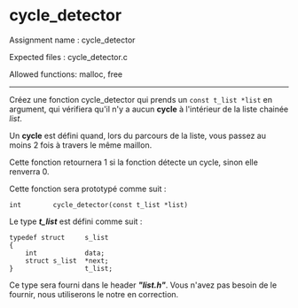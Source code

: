 # cycle_detector

Assignment name  : cycle_detector

Expected files   : cycle_detector.c

Allowed functions: malloc, free
***

Créez une fonction cycle_detector qui prends un ```const t_list *list``` en 
argument, qui vérifiera qu'il n'y a aucun __cycle__ à l'intérieur de la liste chainée
*list*.

Un __cycle__ est défini quand, lors du parcours de la liste, vous passez au moins 2
fois à travers le même maillon.

Cette fonction retournera 1 si la fonction détecte un cycle, sinon elle renverra 0.

Cette fonction sera prototypé comme suit : 
```
int        cycle_detector(const t_list *list)
```
Le type *__t_list__* est défini comme suit :
```
typedef struct     s_list 
{
    int            data;
    struct s_list  *next;
}                  t_list;
```
Ce type sera fourni dans le header *__"list.h"__*. Vous n'avez pas besoin de le fournir,
nous utiliserons le notre en correction.
